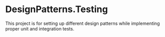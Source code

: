 # DesignPatterns.Testing
This project is for setting up different design patterns while implementing proper unit and integration tests. 
